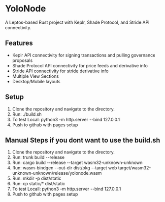 # YoloNode
A Leptos-based Rust project with Keplr, Shade Protocol, and Stride API connectivity.

## Features
- Keplr API connectivity for signing transactions and pulling governance proposals
- Shade Protocol API connectivity for price feeds and derivative info
- Stride API connectivity for stride derivative info
- Multiple View Sections
- Desktop/Mobile layouts

## Setup
1. Clone the repository and navigate to the directory.
2. Run: ./build.sh
3. To test Local: python3 -m http.server --bind 127.0.0.1
4. Push to github with pages setup

## Manual Steps if you dont want to use the build.sh
1. Clone the repository and navigate to the directory.
2. Run: trunk build --release 
3. Run: cargo build --release --target wasm32-unknown-unknown
4. Run: wasm-bindgen --out-dir dist/pkg --target web target/wasm32-unknown-unknown/release/yolonode.wasm
5. Run: mkdir -p dist/static
6. Run: cp static/* dist/static
7. To test Locall: python3 -m http.server --bind 127.0.0.1
8. Push to github with pages setup


